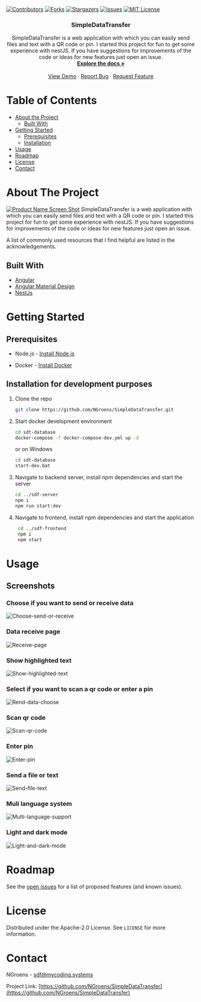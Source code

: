 [![Contributors][contributors-shield]][contributors-url]
[![Forks][forks-shield]][forks-url]
[![Stargazers][stars-shield]][stars-url]
[![Issues][issues-shield]][issues-url]
[![MIT License][license-shield]][license-url]
<div align="center">
  <h3 align="center">SimpleDataTransfer</h3>
  <p align="center">
    SimpleDataTransfer is a web application with which you can easily send files and text with a QR code or pin. I started this project for fun to get some experience with nestJS. If you have suggestions for improvements of the code or ideas for new features just open an issue.
    <br />
    <a href="https://github.com/NGroens/SimpleDataTransfer/tree/master/docs"><strong>Explore the docs »</strong></a>
    <br />
    <br />
    <a href="https://sdf.mycoding.systems/public">View Demo</a>
    ·
    <a href="https://github.com/NGroens/SimpleDataTransfer/issues">Report Bug</a>
    ·
    <a href="https://github.com/NGroens/SimpleDataTransfer/issues">Request Feature</a>
  </p>
</div>



<!-- TABLE OF CONTENTS -->
# Table of Contents

* [About the Project](#about-the-project)
  * [Built With](#built-with)
* [Getting Started](#getting-started)
  * [Prerequisites](#prerequisites)
  * [Installation](#installation)
* [Usage](#usage)
* [Roadmap](#roadmap)
* [License](#license)
* [Contact](#contact)



<!-- ABOUT THE PROJECT -->
# About The Project

[![Product Name Screen Shot][product-screenshot]]()
    SimpleDataTransfer is a web application with which you can easily send files and text with a QR code or pin. I started this project for fun to get some experience with nestJS. If you have suggestions for improvements of the code or ideas for new features just open an issue.


A list of commonly used resources that I find helpful are listed in the acknowledgements.

## Built With
* [Angular](https://angular.io)
* [Angular Material Design](https://material.angular.io)
* [NestJs](https://nestjs.com/)



<!-- GETTING STARTED -->
# Getting Started
## Prerequisites


* Node.js - [Install Node.js](https://nodejs.org/en/download/)

* Docker - [Install Docker](https://docs.docker.com/get-docker/)

## Installation for development purposes

1. Clone the repo
    ```sh
    git clone https://github.com/NGroens/SimpleDataTransfer.git
    ```
2. Start docker development environment
    ```sh
    cd sdt-database
    docker-compose -f docker-compose-dev.yml up -d
    ```
    or on Windows
    ```sh
    cd sdt-database
    start-dev.bat
    ```
3. Navigate to backend server, install npm dependencies and start the server
    ```sh
    cd ../sdf-server
    npm i
    npm run start:dev
    ```
4. Navigate to frontend, install npm dependencies and start the application
   ```sh
    cd ../sdf-frontend
    npm i
    npm start    
    ```


# Usage
## Screenshots
### Choose if you want to send or receive data
![Choose-send-or-receive](docs/screenshots/choose-send-or-receive.png)

### Data receive page
![Receive-page](docs/screenshots/receive-page.png)

### Show highlighted text 
![Show-highlighted-text](docs/screenshots/show-formatted-text.png)

### Select if you want to scan a qr code or enter a pin
![Rend-data-choose](docs/screenshots/send-data-choose.png)

### Scan qr code
![Scan-qr-code](docs/screenshots/scan-qr-code.png)

### Enter pin
![Enter-pin](docs/screenshots/enter-pin.png)

### Send a file or text
![Send-file-text](docs/screenshots/send-file-text.png)

### Muli language system
![Multi-language-support](docs/screenshots/multi-language-support.png)

### Light and dark mode
![Light-and-dark-mode](docs/screenshots/light-dark-mode.png)

<!-- ROADMAP -->
# Roadmap

See the [open issues](https://github.com/NGroens/SimpleDataTransfer/issues) for a list of proposed features (and known issues).




<!-- LICENSE -->
# License

Distributed under the  Apache-2.0 License. See `LICENSE` for more information.

<!-- CONTACT -->
# Contact

NGroens - [sdf@mycoding.systems](mailto:sdf@mycoding.systems) 

Project Link: [https://github.com/NGroens/SimpleDataTransfer](https://github.com/NGroens/SimpleDataTransfer)





<!-- MARKDOWN LINKS & IMAGES -->
<!-- https://www.markdownguide.org/basic-syntax/#reference-style-links -->
[contributors-shield]: https://img.shields.io/github/contributors/NGroens/SimpleDataTransfer.svg?style=flat-square
[contributors-url]: https://github.com/NGroens/SimpleDataTransfer/graphs/contributors
[forks-shield]: https://img.shields.io/github/forks/NGroens/SimpleDataTransfer.svg?style=flat-square
[forks-url]: https://github.com/NGroens/SimpleDataTransfer/network/members
[stars-shield]: https://img.shields.io/github/stars/NGroens/SimpleDataTransfer.svg?style=flat-square
[stars-url]: https://github.com/NGroens/SimpleDataTransfer/stargazers
[issues-shield]: https://img.shields.io/github/issues/NGroens/SimpleDataTransfer.svg?style=flat-square
[issues-url]: https://github.com/NGroens/SimpleDataTransfer/issues
[license-shield]: https://img.shields.io/github/license/NGroens/SimpleDataTransfer.svg?style=flat-square
[license-url]: https://github.com/NGroens/SimpleDataTransfer/blob/master/LICENSE
[product-screenshot]: docs/screenshots/choose-send-or-receive.png
